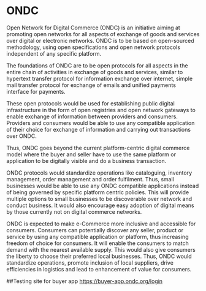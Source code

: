 # ONDC

Open Network for Digital Commerce (ONDC) is an initiative aiming at promoting open networks for all aspects of exchange of goods and services over digital or electronic networks. ONDC is to be based on open-sourced methodology, using open specifications and open network protocols independent of any specific platform.


The foundations of ONDC are to be open protocols for all aspects in the entire chain of activities in exchange of goods and services, similar to hypertext transfer protocol for information exchange over internet, simple mail transfer protocol for exchange of emails and unified payments interface for payments.


These open protocols would be used for establishing public digital infrastructure in the form of open registries and open network gateways to enable exchange of information between providers and consumers. Providers and consumers would be able to use any compatible application of their choice for exchange of information and carrying out transactions over ONDC.


Thus, ONDC goes beyond the current platform-centric digital commerce model where the buyer and seller have to use the same platform or application to be digitally visible and do a business transaction.


ONDC protocols would standardize operations like cataloguing, inventory management, order management and order fulfilment. Thus, small businesses would be able to use any ONDC compatible applications instead of being governed by specific platform centric policies. This will provide multiple options to small businesses to be discoverable over network and conduct business. It would also encourage easy adoption of digital means by those currently not on digital commerce networks. 


ONDC is expected to make e-Commerce more inclusive and accessible for consumers. Consumers can potentially discover any seller, product or service by using any compatible application or platform, thus increasing freedom of choice for consumers. It will enable the consumers to match demand with the nearest available supply. This would also give consumers the liberty to choose their preferred local businesses. Thus, ONDC would standardize operations, promote inclusion of local suppliers, drive efficiencies in logistics and lead to enhancement of value for consumers. 


##Testing site for buyer app
https://buyer-app.ondc.org/login

